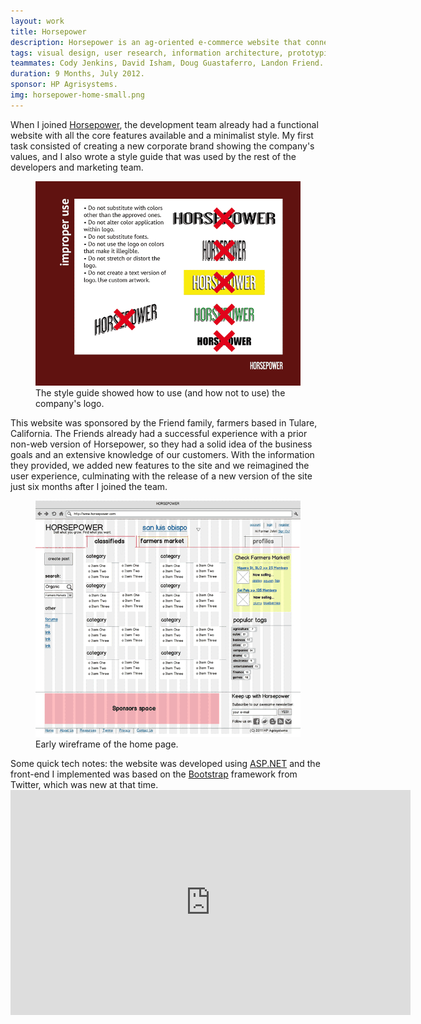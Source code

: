 ```yaml
---
layout: work
title: Horsepower
description: Horsepower is an ag-oriented e-commerce website that connects farmers and buyers.
tags: visual design, user research, information architecture, prototyping, front-end development.
teammates: Cody Jenkins, David Isham, Doug Guastaferro, Landon Friend.
duration: 9 Months, July 2012.
sponsor: HP Agrisystems.
img: horsepower-home-small.png
---
```


When I joined <a href="http://www.horsepower.com">Horsepower</a>, the development team already had a functional website with all the core features available and a minimalist style. My first task consisted of creating a new corporate brand showing the company's values, and I also wrote a style guide that was used by the rest of the developers and marketing team.
<figure>
<a href="hp_doc_identityguide.pdf"><img src="/images/hp-sg.png" alt="page of the style guide" title="download the horsepower identity guide"></a>
<figcaption>The style guide showed how to use (and how not to use) the company's logo.</figcaption>
</figure>
This website was sponsored by the Friend family, farmers based in Tulare, California. The Friends already had a successful experience with a prior non-web version of Horsepower, so they had a solid idea of the business goals and an extensive knowledge of our customers. With the information they provided, we added new features to the site and we reimagined the user experience, culminating with the release of a new version of the site just six months after I joined the team.
<figure>
<img src="/images/hp-wf.png" alt="wireframe of horsepower">
<figcaption>Early wireframe of the home page.</figcaption>
</figure>
Some quick tech notes: the website was developed using <a href="http://www.asp.net/">ASP.NET</a> and the front-end I implemented was based on the <a href="http://getbootstrap.com/">Bootstrap</a> framework from Twitter, which was new at that time.

<div class="embed">
  <iframe width="640" height="360" src="https://www.youtube.com/embed/9C2nppwNTgo" frameborder="0" allowfullscreen></iframe>
</div>
